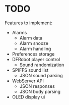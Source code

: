 # TODO

Features to implement:

- Alarms
  - Alarm data
  - Alarm snooze
  - Alarm handling
- Preferences storage
- DFRobot player control
  - Sound randomization
- SPIFFS sound list
  - JSON sound parsing
- WebServer API
  - JSON responses
  - JSON body parsing
- OLED display ui